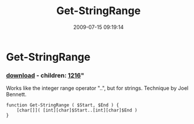 ﻿---
pid:            1215
parent:         0
children:       1216
poster:         halr9000
title:          Get-StringRange
date:           2009-07-15 09:19:14
format:         posh
---

# Get-StringRange

### [download](1215.ps1) - children: [1216](1216.md)"

Works like the integer range operator "..", but for strings.  Technique by Joel Bennett.

```posh
function Get-StringRange ( $Start, $End ) {
	[char[]]( [int][char]$Start..[int][char]$End )
}
```
